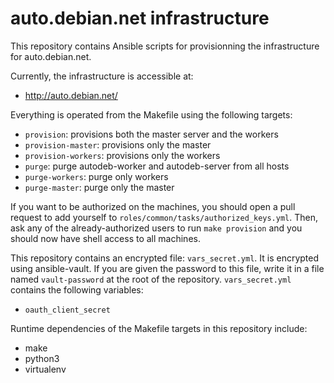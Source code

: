 # auto.debian.net infrastructure

This repository contains Ansible scripts for provisionning the infrastructure for auto.debian.net.

Currently, the infrastructure is accessible at:
 - http://auto.debian.net/

Everything is operated from the Makefile using the following targets:
 - ``provision``: provisions both the master server and the workers
 - ``provision-master``: provisions only the master
 - ``provision-workers``: provisions only the workers
 - ``purge``: purge autodeb-worker and autodeb-server from all hosts
 - ``purge-workers``: purge only workers
 - ``purge-master``: purge only the master

If you want to be authorized on the machines, you should open a pull request to add yourself to ``roles/common/tasks/authorized_keys.yml``.
Then, ask any of the already-authorized users to run ``make provision`` and you should now have shell access to all machines.

This repository contains an encrypted file: ``vars_secret.yml``.
It is encrypted using ansible-vault.
If you are given the password to this file, write it in a file named ``vault-password`` at the root of the repository.
``vars_secret.yml`` contains the following variables:
 - ``oauth_client_secret``

Runtime dependencies of the Makefile targets in this repository include:
 - make
 - python3
 - virtualenv
